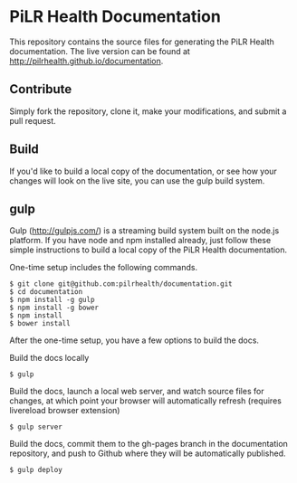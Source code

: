 PiLR Health Documentation
=========================

This repository contains the source files for generating the PiLR
Health documentation. The live version can be found at http://pilrhealth.github.io/documentation.

## Contribute

Simply fork the repository, clone it, make your modifications, and
submit a pull request.

## Build

If you'd like to build a local copy of the documentation, or see how
your changes will look on the live site, you can use the gulp build
system.

## gulp

Gulp (http://gulpjs.com/) is a streaming build system built on the
node.js platform. If you have node and npm installed already, just
follow these simple instructions to build a local copy of the PiLR
Health documentation.

One-time setup includes the following commands. 
````
$ git clone git@github.com:pilrhealth/documentation.git
$ cd documentation
$ npm install -g gulp
$ npm install -g bower
$ npm install
$ bower install
````

After the one-time setup, you have a few options to build the docs.

Build the docs locally

````
$ gulp
````

Build the docs, launch a local web server, and watch source files for
changes, at which point your browser will automatically refresh
(requires livereload browser extension) 

```` 
$ gulp server 
````

Build the docs, commit them to the gh-pages branch in the
documentation repository, and push to Github where they will be
automatically published.

````
$ gulp deploy
````



